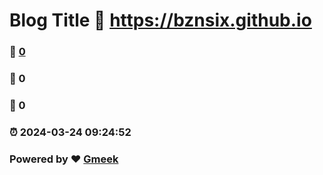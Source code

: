 # Blog Title :link: https://bznsix.github.io 
### :page_facing_up: [0](https://bznsix.github.io/tag.html) 
### :speech_balloon: 0 
### :hibiscus: 0 
### :alarm_clock: 2024-03-24 09:24:52 
### Powered by :heart: [Gmeek](https://github.com/Meekdai/Gmeek)
